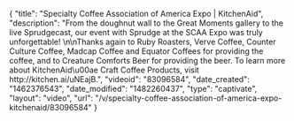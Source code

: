 {
    "title": "Specialty Coffee Association of America Expo | KitchenAid",
    "description": "From the doughnut wall to the Great Moments gallery to the live Sprudgecast, our event with Sprudge at the SCAA Expo was truly unforgettable! \n\nThanks again to Ruby Roasters, Verve Coffee, Counter Culture Coffee, Madcap Coffee and Equator Coffees for providing the coffee, and to Creature Comforts Beer for providing the beer. To learn more about KitchenAid\u00ae Craft Coffee Products, visit http:\/\/kitchen.ai\/uNEajB.",
    "videoid": "83096584",
    "date_created": "1462376543",
    "date_modified": "1482260437",
    "type": "captivate",
    "layout": "video",
    "url": "\/v\/specialty-coffee-association-of-america-expo-kitchenaid\/83096584"
}
